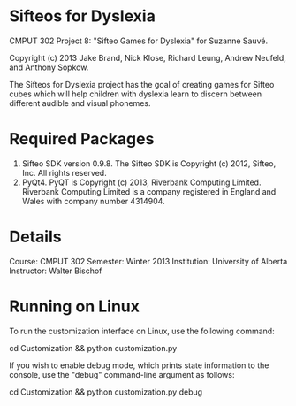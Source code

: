 Sifteos for Dyslexia
====================
CMPUT 302 Project 8: "Sifteo Games for Dyslexia" for Suzanne Sauvé.

Copyright (c) 2013 Jake Brand, Nick Klose, Richard Leung, 
Andrew Neufeld, and Anthony Sopkow.

The Sifteos for Dyslexia project has the goal of creating games for Sifteo cubes which will help children with dyslexia learn to discern between different audible and visual phonemes.

Required Packages
=================
1. Sifteo SDK version 0.9.8. The Sifteo SDK is Copyright (c) 2012, Sifteo, Inc. All rights reserved.
2. PyQt4. PyQT is Copyright (c) 2013, Riverbank Computing Limited. Riverbank Computing Limited is a company registered in England and Wales with company number 4314904.

Details
=======
Course:		CMPUT 302
Semester:	Winter 2013
Institution: 	University of Alberta
Instructor:	Walter Bischof

Running on Linux
================
To run the customization interface on Linux, use the following command:

   cd Customization && python customization.py

If you wish to enable debug mode, which prints state information to the console,
use the "debug" command-line argument as follows:

   cd Customization && python customization.py debug


